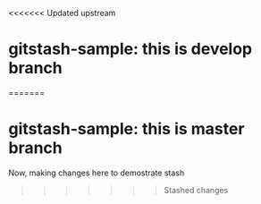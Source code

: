 <<<<<<< Updated upstream
# gitstash-sample: this is develop branch
=======
# gitstash-sample: this is master branch
Now, making changes here to demostrate stash
>>>>>>> Stashed changes
